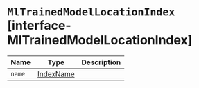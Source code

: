 # `MlTrainedModelLocationIndex` [interface-MlTrainedModelLocationIndex]

| Name | Type | Description |
| - | - | - |
| `name` | [IndexName](./IndexName.md) | &nbsp; |
